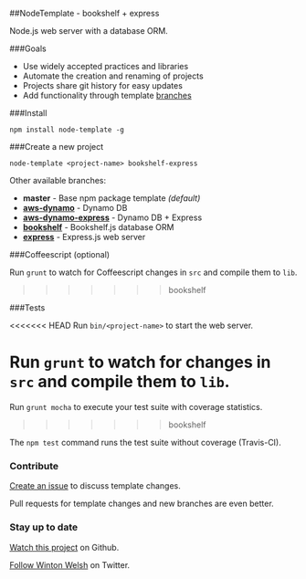 ##NodeTemplate - bookshelf + express

Node.js web server with a database ORM.

###Goals

* Use widely accepted practices and libraries
* Automate the creation and renaming of projects
* Projects share git history for easy updates
* Add functionality through template [branches](https://github.com/winton/node-template/branches)

###Install

	npm install node-template -g

###Create a new project

	node-template <project-name> bookshelf-express

Other available branches:

* **master** - Base npm package template *(default)*
* [**aws-dynamo**](https://github.com/winton/node-template/tree/aws-dynamo) - Dynamo DB
* [**aws-dynamo-express**](https://github.com/winton/node-template/tree/aws-dynamo-express) - Dynamo DB + Express
* [**bookshelf**](https://github.com/winton/node-template/tree/bookshelf) - Bookshelf.js database ORM
* [**express**](https://github.com/winton/node-template/tree/express) - Express.js web server

###Coffeescript (optional)

Run `grunt` to watch for Coffeescript changes in `src` and compile them to `lib`.
>>>>>>> bookshelf

###Tests

<<<<<<< HEAD
Run `bin/<project-name>` to start the web server.

Run `grunt` to watch for changes in `src` and compile them to `lib`.
=======
Run `grunt mocha` to execute your test suite with coverage statistics.
>>>>>>> bookshelf

The `npm test` command runs the test suite without coverage (Travis-CI).

### Contribute

[Create an issue](https://github.com/winton/node-template/issues/new) to discuss template changes.

Pull requests for template changes and new branches are even better.

### Stay up to date

[Watch this project](https://github.com/winton/node-template#) on Github.

[Follow Winton Welsh](http://twitter.com/intent/user?screen_name=wintonius) on Twitter.
